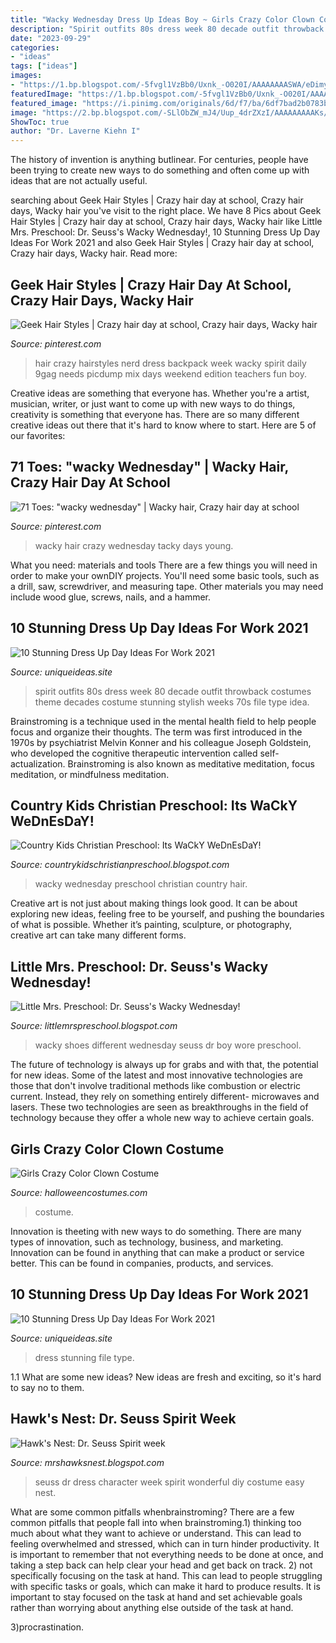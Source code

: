 ```yaml
---
title: "Wacky Wednesday Dress Up Ideas Boy ~ Girls Crazy Color Clown Costume"
description: "Spirit outfits 80s dress week 80 decade outfit throwback costumes theme decades costume stunning stylish weeks 70s file type idea"
date: "2023-09-29"
categories:
- "ideas"
tags: ["ideas"]
images:
- "https://1.bp.blogspot.com/-5fvgl1VzBb0/Uxnk_-O020I/AAAAAAAASWA/eDimyQ6ek3M/s1600/dr+seuss+week+3.jpg"
featuredImage: "https://1.bp.blogspot.com/-5fvgl1VzBb0/Uxnk_-O020I/AAAAAAAASWA/eDimyQ6ek3M/s1600/dr+seuss+week+3.jpg"
featured_image: "https://i.pinimg.com/originals/6d/f7/ba/6df7bad2b0783b60d88343c5f91dca64.jpg"
image: "https://2.bp.blogspot.com/-SLlObZW_mJ4/Uup_4drZXzI/AAAAAAAAAKs/kI95SrFyav8/s1600/IMG_1596_2.jpg"
ShowToc: true
author: "Dr. Laverne Kiehn I"
---
```



The history of invention is anything butlinear. For centuries, people have been trying to create new ways to do something and often come up with ideas that are not actually useful.

	

		
searching about Geek Hair Styles | Crazy hair day at school, Crazy hair days, Wacky hair you've visit to the right place. We have 8 Pics about Geek Hair Styles | Crazy hair day at school, Crazy hair days, Wacky hair like Little Mrs. Preschool: Dr. Seuss&#039;s Wacky Wednesday!, 10 Stunning Dress Up Day Ideas For Work 2021 and also Geek Hair Styles | Crazy hair day at school, Crazy hair days, Wacky hair. Read more:
		
    
## Geek Hair Styles | Crazy Hair Day At School, Crazy Hair Days, Wacky Hair

<img loading=lazy src="https://i.pinimg.com/originals/6d/f7/ba/6df7bad2b0783b60d88343c5f91dca64.jpg" onerror="this.onerror=null;this.src='https://tse4.mm.bing.net/th?id=OIP.DsxAk0A02qefSXqp6vlpmAHaNL&amp;pid=15.1';" alt="Geek Hair Styles | Crazy hair day at school, Crazy hair days, Wacky hair">

_Source: pinterest.com_

>hair crazy hairstyles nerd dress backpack week wacky spirit daily 9gag needs picdump mix days weekend edition teachers fun boy. 

	

Creative ideas are something that everyone has. Whether you're a artist, musician, writer, or just want to come up with new ways to do things, creativity is something that everyone has. There are so many different creative ideas out there that it's hard to know where to start. Here are 5 of our favorites: 

    
## 71 Toes: &quot;wacky Wednesday&quot; | Wacky Hair, Crazy Hair Day At School

<img loading=lazy src="https://i.pinimg.com/originals/03/93/15/039315ab5b36364be16ec823fbdaaa7f.jpg" onerror="this.onerror=null;this.src='https://tse1.mm.bing.net/th?id=OIP.g8GNu-2H_Jg1Ue6qytZWJAHaLH&amp;pid=15.1';" alt="71 Toes: &quot;wacky wednesday&quot; | Wacky hair, Crazy hair day at school">

_Source: pinterest.com_

>wacky hair crazy wednesday tacky days young. 

	

What you need: materials and tools
There are a few things you will need in order to make your ownDIY projects. You'll need some basic tools, such as a drill, saw, screwdriver, and measuring tape. Other materials you may need include wood glue, screws, nails, and a hammer.

    
## 10 Stunning Dress Up Day Ideas For Work 2021

<img loading=lazy src="https://www.uniqueideas.site/wp-content/uploads/23-best-spirit-week-images-on-pinterest-spirit-weeks-carnivals.jpg" onerror="this.onerror=null;this.src='https://tse4.mm.bing.net/th?id=OIP.PthV_qcZSikPZgyszyzsOAHaME&amp;pid=15.1';" alt="10 Stunning Dress Up Day Ideas For Work 2021">

_Source: uniqueideas.site_

>spirit outfits 80s dress week 80 decade outfit throwback costumes theme decades costume stunning stylish weeks 70s file type idea. 

	

Brainstroming is a technique used in the mental health field to help people focus and organize their thoughts. The term was first introduced in the 1970s by psychiatrist Melvin Konner and his colleague Joseph Goldstein, who developed the cognitive therapeutic intervention called self-actualization. Brainstroming is also known as meditative meditation, focus meditation, or mindfulness meditation.

    
## Country Kids Christian Preschool: Its WaCkY WeDnEsDaY!

<img loading=lazy src="http://1.bp.blogspot.com/-9YaUS-hzDg0/T0U_U_MOw_I/AAAAAAAAA5k/5FboKrjtNtE/s1600/030.JPG" onerror="this.onerror=null;this.src='https://tse1.mm.bing.net/th?id=OIP.3qBgVPFVZgEMUd_KFC0QAgHaLq&amp;pid=15.1';" alt="Country Kids Christian Preschool: Its WaCkY WeDnEsDaY!">

_Source: countrykidschristianpreschool.blogspot.com_

>wacky wednesday preschool christian country hair. 

	

Creative art is not just about making things look good. It can be about exploring new ideas, feeling free to be yourself, and pushing the boundaries of what is possible. Whether it’s painting, sculpture, or photography, creative art can take many different forms.

    
## Little Mrs. Preschool: Dr. Seuss&#039;s Wacky Wednesday!

<img loading=lazy src="https://2.bp.blogspot.com/-SLlObZW_mJ4/Uup_4drZXzI/AAAAAAAAAKs/kI95SrFyav8/s1600/IMG_1596_2.jpg" onerror="this.onerror=null;this.src='https://tse4.mm.bing.net/th?id=OIP.zZvrNK9bnXXLSVE7KFiPmQHaG6&amp;pid=15.1';" alt="Little Mrs. Preschool: Dr. Seuss&#039;s Wacky Wednesday!">

_Source: littlemrspreschool.blogspot.com_

>wacky shoes different wednesday seuss dr boy wore preschool. 

	

The future of technology is always up for grabs and with that, the potential for new ideas. Some of the latest and most innovative technologies are those that don't involve traditional methods like combustion or electric current. Instead, they rely on something entirely different- microwaves and lasers. These two technologies are seen as breakthroughs in the field of technology because they offer a whole new way to achieve certain goals.

    
## Girls Crazy Color Clown Costume

<img loading=lazy src="https://images.halloweencostumes.com/products/39916/1-1/girls-crazy-color-clown-costume.jpg" onerror="this.onerror=null;this.src='https://tse4.mm.bing.net/th?id=OIP.9oDArMbUWILe3mUTqAXgTAHaKl&amp;pid=15.1';" alt="Girls Crazy Color Clown Costume">

_Source: halloweencostumes.com_

>costume. 

	

Innovation is theeting with new ways to do something. There are many types of innovation, such as technology, business, and marketing. Innovation can be found in anything that can make a product or service better. This can be found in companies, products, and services.

    
## 10 Stunning Dress Up Day Ideas For Work 2021

<img loading=lazy src="https://www.uniqueideas.site/wp-content/uploads/different-day-just-go.jpg" onerror="this.onerror=null;this.src='https://tse4.mm.bing.net/th?id=OIP.Vql85pIp26dZzzZllKjhJwHaFj&amp;pid=15.1';" alt="10 Stunning Dress Up Day Ideas For Work 2021">

_Source: uniqueideas.site_

>dress stunning file type. 

	

1.1 What are some new ideas?
New ideas are fresh and exciting, so it's hard to say no to them.

    
## Hawk&#039;s Nest: Dr. Seuss Spirit Week

<img loading=lazy src="https://1.bp.blogspot.com/-5fvgl1VzBb0/Uxnk_-O020I/AAAAAAAASWA/eDimyQ6ek3M/s1600/dr+seuss+week+3.jpg" onerror="this.onerror=null;this.src='https://tse3.mm.bing.net/th?id=OIP.Qh3gI6XzH-rgLN04LhZDTAHaJ6&amp;pid=15.1';" alt="Hawk&#039;s Nest: Dr. Seuss Spirit week">

_Source: mrshawksnest.blogspot.com_

>seuss dr dress character week spirit wonderful diy costume easy nest. 

	

What are some common pitfalls whenbrainstroming?
There are a few common pitfalls that people fall into when brainstroming.1) thinking too much about what they want to achieve or understand. This can lead to feeling overwhelmed and stressed, which can in turn hinder productivity. It is important to remember that not everything needs to be done at once, and taking a step back can help clear your head and get back on track.
2) not specifically focusing on the task at hand. This can lead to people struggling with specific tasks or goals, which can make it hard to produce results. It is important to stay focused on the task at hand and set achievable goals rather than worrying about anything else outside of the task at hand.

3)procrastination.

